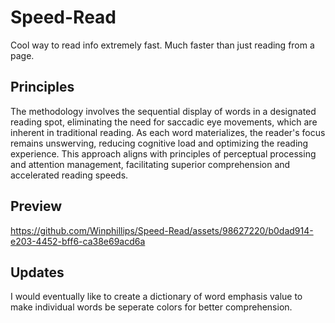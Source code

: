 # Speed-Read
Cool way to read info extremely fast. Much faster than just reading from a page.
## Principles
The methodology involves the sequential display of words in a designated reading spot, eliminating the need for saccadic eye movements, which are inherent in traditional reading. As each word materializes, the reader's focus remains unswerving, reducing cognitive load and optimizing the reading experience. This approach aligns with principles of perceptual processing and attention management, facilitating superior comprehension and accelerated reading speeds.

## Preview
https://github.com/Winphillips/Speed-Read/assets/98627220/b0dad914-e203-4452-bff6-ca38e69acd6a

## Updates
I would eventually like to create a dictionary of word emphasis value to make individual words be seperate colors for better comprehension.
